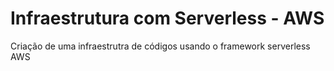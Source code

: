 # Infraestrutura com Serverless - AWS
 Criação de uma infraestrutra de códigos usando o framework serverless AWS
